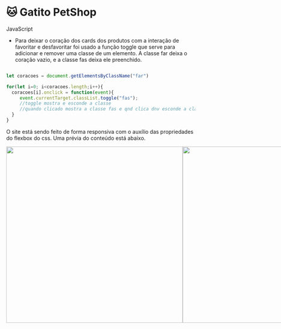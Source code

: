 # 🐱 Gatito PetShop

JavaScript
- Para deixar o coração dos cards dos produtos com a interação de favoritar e desfavoritar foi usado a função toggle que serve para adicionar e remover uma classe de um elemento.
A classe far deixa o coração vazio, e a classe fas deixa ele preenchido.
```js

let coracoes = document.getElementsByClassName("far")

for(let i=0; i<coracoes.length;i++){
  coracoes[i].onclick = function(event){
     event.currentTarget.classList.toggle("fas");
     //toggle mostra e esconde a classe
     //quando clicado mostra a classe fas e qnd clica dnv esconde a classe fas
  }
}

```
O site está sendo feito de forma responsiva com o auxílio das propriedades do flexbox do css. Uma prévia do conteúdo está abaixo.

<div style="display:flex;">
<img width="470px" src="https://user-images.githubusercontent.com/53832972/134438481-8a5eaf44-b312-4baa-be03-f7f9f53ae91f.PNG"/>
<img width="470px" src="https://user-images.githubusercontent.com/53832972/134438586-6badda9e-3c89-4d9c-a63d-d5c08829b002.PNG"/>
</div>
